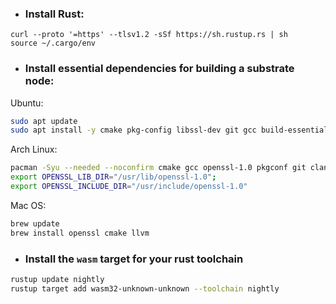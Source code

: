 - ### Install Rust: 

```shell
curl --proto '=https' --tlsv1.2 -sSf https://sh.rustup.rs | sh
source ~/.cargo/env
```
- ### Install essential dependencies for building a substrate node:

Ubuntu: 
```sh
sudo apt update
sudo apt install -y cmake pkg-config libssl-dev git gcc build-essential git clang libclang-dev protobuf-compiler
```
Arch Linux:
```sh
pacman -Syu --needed --noconfirm cmake gcc openssl-1.0 pkgconf git clang
export OPENSSL_LIB_DIR="/usr/lib/openssl-1.0";
export OPENSSL_INCLUDE_DIR="/usr/include/openssl-1.0"
```
Mac OS:
```sh
brew update
brew install openssl cmake llvm
```

- ### Install the `wasm` target for your rust toolchain

```sh
rustup update nightly
rustup target add wasm32-unknown-unknown --toolchain nightly
```